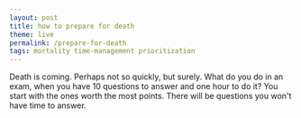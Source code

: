 ```yaml
---
layout: post
title: how to prepare for death
theme: live
permalink: /prepare-for-death
tags: mortality time-management prioritization
---
```


Death is coming.
Perhaps not so quickly, but surely.
What do you do in an exam, when you have 10 questions to answer and one hour to do it?
You start with the ones worth the most points.
There will be questions you won't have time to answer.